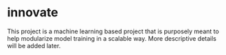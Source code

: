 # innovate
This project is a machine learning based project that is purposely meant to help modularize model training in a scalable way. More descriptive details will be added later.
